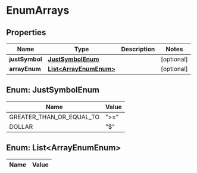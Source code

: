 
# EnumArrays

## Properties
Name | Type | Description | Notes
------------ | ------------- | ------------- | -------------
**justSymbol** | [**JustSymbolEnum**](#JustSymbolEnum) |  |  [optional]
**arrayEnum** | [**List&lt;ArrayEnumEnum&gt;**](#List&lt;ArrayEnumEnum&gt;) |  |  [optional]



<a name="JustSymbolEnum"></a>
## Enum: JustSymbolEnum
Name | Value
---- | -----
GREATER_THAN_OR_EQUAL_TO | &quot;&gt;&#x3D;&quot;
DOLLAR | &quot;$&quot;


<a name="List<ArrayEnumEnum>"></a>
## Enum: List&lt;ArrayEnumEnum&gt;
Name | Value
---- | -----



